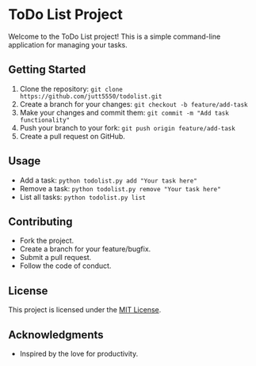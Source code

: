 # ToDo List Project

Welcome to the ToDo List project! This is a simple command-line application for managing your tasks.

## Getting Started
1. Clone the repository: `git clone https://github.com/jutt5550/todolist.git`
2. Create a branch for your changes: `git checkout -b feature/add-task`
3. Make your changes and commit them: `git commit -m "Add task functionality"`
4. Push your branch to your fork: `git push origin feature/add-task`
5. Create a pull request on GitHub.

## Usage
- Add a task: `python todolist.py add "Your task here"`
- Remove a task: `python todolist.py remove "Your task here"`
- List all tasks: `python todolist.py list`

## Contributing
- Fork the project.
- Create a branch for your feature/bugfix.
- Submit a pull request.
- Follow the code of conduct.

## License
This project is licensed under the [MIT License](LICENSE.md).

## Acknowledgments
- Inspired by the love for productivity.
